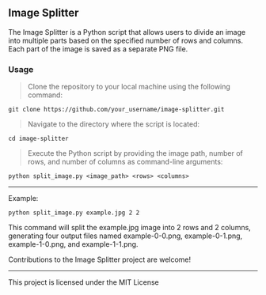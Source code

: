 ## Image Splitter

The Image Splitter is a Python script that allows users to divide an image into multiple parts based on the specified number of rows and columns. Each part of the image is saved as a separate PNG file.

### Usage

>Clone the repository to your local machine using the following command:

    git clone https://github.com/your_username/image-splitter.git

>Navigate to the directory where the script is located:

    cd image-splitter

>Execute the Python script by providing the image path, number of rows, and number of columns as command-line arguments:
    
    python split_image.py <image_path> <rows> <columns>

---

Example:

    python split_image.py example.jpg 2 2

This command will split the example.jpg image into 2 rows and 2 columns, generating four output files named example-0-0.png, example-0-1.png, example-1-0.png, and example-1-1.png.


Contributions to the Image Splitter project are welcome!

---

This project is licensed under the MIT License 

